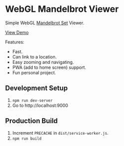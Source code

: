 # WebGL Mandelbrot Viewer

Simple WebGL [Mandelbrot Set](https://en.wikipedia.org/wiki/Mandelbrot_set) Viewer.

[View Demo](https://webgl-mandelbrot-viewer.netlify.com)

Features:

* Fast.
* Can link to a location.
* Easy zooming and navigating.
* PWA (add to home screen) support.
* Fun personal project.

## Development Setup

1. `npm run dev-server`
2. Go to http://localhost:9000

## Production Build

1. Increment `PRECACHE` in `dist/service-worker.js`.
2. `npm run build`
